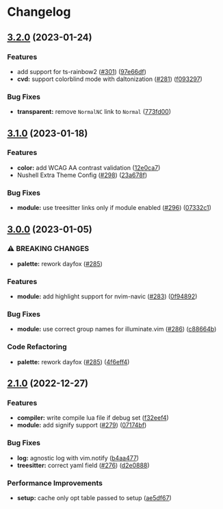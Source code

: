 # Changelog

## [3.2.0](https://github.com/EdenEast/nightfox.nvim/compare/v3.1.0...v3.2.0) (2023-01-24)


### Features

* add support for ts-rainbow2 ([#301](https://github.com/EdenEast/nightfox.nvim/issues/301)) ([97e66df](https://github.com/EdenEast/nightfox.nvim/commit/97e66dfaaecdc81f1dd7da00f8d4a6033f3bf6b2))
* **cvd:** support colorblind mode with daltonization ([#281](https://github.com/EdenEast/nightfox.nvim/issues/281)) ([f093297](https://github.com/EdenEast/nightfox.nvim/commit/f093297145e917f7ae4d0e09fc9c07ac40620361))


### Bug Fixes

* **transparent:** remove `NormalNC` link to `Normal` ([773fd00](https://github.com/EdenEast/nightfox.nvim/commit/773fd00919fdd737569906948a9a527fd0127465))

## [3.1.0](https://github.com/EdenEast/nightfox.nvim/compare/v3.0.0...v3.1.0) (2023-01-18)


### Features

* **color:** add WCAG AA contrast validation ([12e0ca7](https://github.com/EdenEast/nightfox.nvim/commit/12e0ca70e978f58318e7f0279bb7b243ababbd49))
* Nushell Extra Theme Config ([#298](https://github.com/EdenEast/nightfox.nvim/issues/298)) ([23a678f](https://github.com/EdenEast/nightfox.nvim/commit/23a678f47722801f70fe64df39a1fa29f6abf297))


### Bug Fixes

* **module:** use treesitter links only if module enabled ([#296](https://github.com/EdenEast/nightfox.nvim/issues/296)) ([07332c1](https://github.com/EdenEast/nightfox.nvim/commit/07332c1c62aba0c8f80ad677d44ca15009353bde))

## [3.0.0](https://github.com/EdenEast/nightfox.nvim/compare/v2.1.0...v3.0.0) (2023-01-05)


### ⚠ BREAKING CHANGES

* **palette:** rework dayfox ([#285](https://github.com/EdenEast/nightfox.nvim/issues/285))

### Features

* **module:** add highlight support for nvim-navic ([#283](https://github.com/EdenEast/nightfox.nvim/issues/283)) ([0f94892](https://github.com/EdenEast/nightfox.nvim/commit/0f948925ec435f2fa115522a991ac84efed0045a))


### Bug Fixes

* **module:** use correct group names for illuminate.vim ([#286](https://github.com/EdenEast/nightfox.nvim/issues/286)) ([c88664b](https://github.com/EdenEast/nightfox.nvim/commit/c88664b18e593319aea1ded731dd252d4f9e0f9a))


### Code Refactoring

* **palette:** rework dayfox ([#285](https://github.com/EdenEast/nightfox.nvim/issues/285)) ([4f6eff4](https://github.com/EdenEast/nightfox.nvim/commit/4f6eff46463e248c3bd952a82fc7250dc87b91d8))

## [2.1.0](https://github.com/EdenEast/nightfox.nvim/compare/v2.0.0...v2.1.0) (2022-12-27)


### Features

* **compiler:** write compile lua file if debug set ([f32eef4](https://github.com/EdenEast/nightfox.nvim/commit/f32eef468a98e73d5a87daa8db873dd1a94e021e))
* **module:** add signify support ([#279](https://github.com/EdenEast/nightfox.nvim/issues/279)) ([07174bf](https://github.com/EdenEast/nightfox.nvim/commit/07174bfe0ad15a4c25ef908872904edb09069e94))


### Bug Fixes

* **log:** agnostic log with vim.notify ([b4aa477](https://github.com/EdenEast/nightfox.nvim/commit/b4aa4774fd9bdfa9ce64a0461ad75ea8dd7cc557))
* **treesitter:** correct yaml field ([#276](https://github.com/EdenEast/nightfox.nvim/issues/276)) ([d2e0888](https://github.com/EdenEast/nightfox.nvim/commit/d2e088812abba833d1e94f9fd1eea476cfda6a1f))


### Performance Improvements

* **setup:** cache only opt table passed to setup ([ae5df67](https://github.com/EdenEast/nightfox.nvim/commit/ae5df67b091b8c0198975e6d776e65e36c92c09e))
